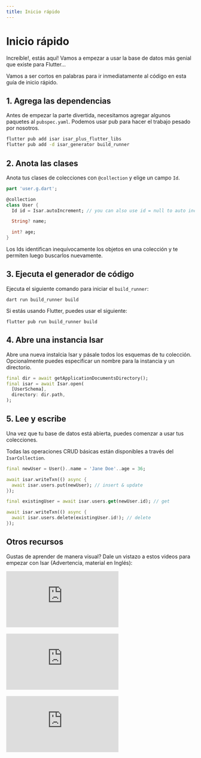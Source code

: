 ```yaml
---
title: Inicio rápido
---
```


# Inicio rápido

Increíble!, estás aquí! Vamos a empezar a usar la base de datos más genial que existe para Flutter...

Vamos a ser cortos en palabras para ir inmediatamente al código en esta guía de inicio rápido.

## 1. Agrega las dependencias

Antes de empezar la parte divertida, necesitamos agregar algunos paquetes al `pubspec.yaml`. Podemos usar pub para hacer el trabajo pesado por nosotros.

```bash
flutter pub add isar isar_plus_flutter_libs
flutter pub add -d isar_generator build_runner
```

## 2. Anota las clases

Anota tus clases de colecciones con `@collection` y elige un campo `Id`.

```dart
part 'user.g.dart';

@collection
class User {
  Id id = Isar.autoIncrement; // you can also use id = null to auto increment

  String? name;

  int? age;
}
```

Los Ids identifican inequívocamente los objetos en una colección y te permiten luego buscarlos nuevamente.

## 3. Ejecuta el generador de código

Ejecuta el siguiente comando para iniciar el `build_runner`:

```
dart run build_runner build
```

Si estás usando Flutter, puedes usar el siguiente:

```
flutter pub run build_runner build
```

## 4. Abre una instancia Isar

Abre una nueva instalcia Isar y pásale todos los esquemas de tu colección. Opcionalmente puedes especificar un nombre para la instancia y un directorio.

```dart
final dir = await getApplicationDocumentsDirectory();
final isar = await Isar.open(
  [UserSchema],
  directory: dir.path,
);
```

## 5. Lee y escribe

Una vez que tu base de datos está abierta, puedes comenzar a usar tus colecciones.

Todas las operaciones CRUD básicas están disponibles a través del `IsarCollection`.

```dart
final newUser = User()..name = 'Jane Doe'..age = 36;

await isar.writeTxn(() async {
  await isar.users.put(newUser); // insert & update
});

final existingUser = await isar.users.get(newUser.id); // get

await isar.writeTxn(() async {
  await isar.users.delete(existingUser.id!); // delete
});
```

## Otros recursos

Gustas de aprender de manera visual? Dale un vistazo a estos videos para empezar con Isar (Advertencia, material en Inglés):

<div class="video-block">
  <iframe max-width=100% height=auto src="https://www.youtube.com/embed/CwC9-a9hJv4" title="Isar Database" frameborder="0" allow="accelerometer; clipboard-write; encrypted-media; gyroscope; picture-in-picture" allowfullscreen></iframe>
</div>
<br>
<div class="video-block">
  <iframe max-width=100% height=auto src="https://www.youtube.com/embed/videoseries?list=PLKKf8l1ne4_hMBtRykh9GCC4MMyteUTyf" title="Isar Database" frameborder="0" allow="accelerometer; clipboard-write; encrypted-media; gyroscope; picture-in-picture" allowfullscreen></iframe>
</div>
<br>
<div class="video-block">
  <iframe max-width=100% height=auto src="https://www.youtube.com/embed/pdKb8HLCXOA " title="Isar Database" frameborder="0" allow="accelerometer; clipboard-write; encrypted-media; gyroscope; picture-in-picture" allowfullscreen></iframe>
</div>
